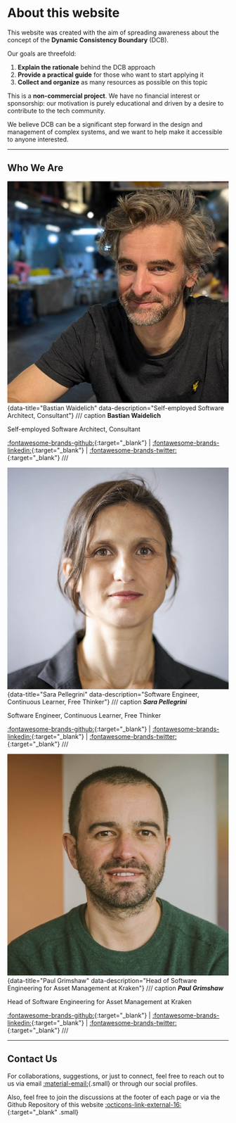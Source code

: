 # About this website 

This website was created with the aim of spreading awareness about the concept of the **Dynamic Consistency Boundary** (DCB).

Our goals are threefold:

1. **Explain the rationale** behind the DCB approach
2. **Provide a practical guide** for those who want to start applying it
3. **Collect and organize** as many resources as possible on this topic

This is a **non-commercial project**. We have no financial interest or sponsorship: our motivation is purely educational and driven by a desire to contribute to the tech community.

We believe DCB can be a significant step forward in the design and management of complex systems, and we want to help make it accessible to anyone interested.

---

## Who We Are


<div class="three-col-grid" markdown>

![Bastian Waidelich](assets/img/BastianWaidelich.jpg){data-title="Bastian Waidelich" data-description="Self-employed Software Architect, Consultant"}
/// caption
**Bastian Waidelich**

Self-employed Software Architect, Consultant

[:fontawesome-brands-github:](https://github.com/bwaidelich){:target="_blank"} | 
[:fontawesome-brands-linkedin:](https://www.linkedin.com/in/bastian-waidelich-84865221){:target="_blank"} | [:fontawesome-brands-twitter:](https://x.com/bwaidelich){:target="_blank"}
///

![Sara Pellegrini](assets/img/SaraPellegrini.jpg){data-title="Sara Pellegrini" data-description="Software Engineer, Continuous Learner, Free Thinker"}
/// caption
***Sara Pellegrini***

Software Engineer, Continuous Learner, Free Thinker

[:fontawesome-brands-github:](https://github.com/saratry){:target="_blank"} | 
[:fontawesome-brands-linkedin:](https://www.linkedin.com/in/sara-pellegrini-55a37913){:target="_blank"} | [:fontawesome-brands-twitter:](https://x.com/_sara_p_){:target="_blank"}
///

![Paul Grimshaw](assets/img/PaulGrimshaw.jpg){data-title="Paul Grimshaw" data-description="Head of Software Engineering for Asset Management at Kraken"}
/// caption
***Paul Grimshaw***

Head of Software Engineering for Asset Management at Kraken

[:fontawesome-brands-github:](https://github.com/PaulGrimshaw){:target="_blank"} | 
[:fontawesome-brands-linkedin:](https://www.linkedin.com/in/pkgrimshaw){:target="_blank"} |
[:fontawesome-brands-twitter:](https://x.com/Pkgrimshaw){:target="_blank"}
///

</div>

---

## Contact Us

For collaborations, suggestions, or just to connect, feel free to reach out to us via email [:material-email:](mailto:hello%40dcb.events){.small} or through our social profiles.

Also, feel free to join the discussions at the footer of each page or via the Github Repository of this website [:octicons-link-external-16:](https://github.com/dcb-events/dcb-events.github.io/discussions){:target="_blank" .small}